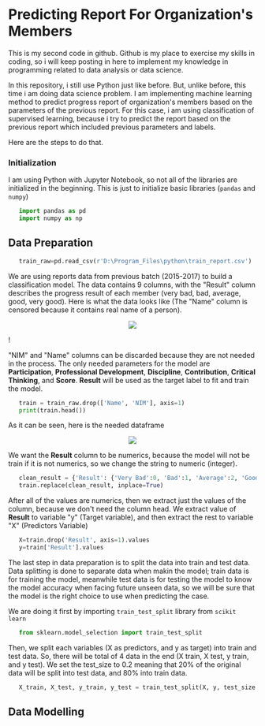 # Predicting Report For Organization's Members

This is my second code in github. Github is my place to exercise my skills in coding, so i will keep posting in here to implement my knowledge in programming related to data analysis or data science.

In this repository, i still use Python just like before. But, unlike before, this time i am doing data science problem. I am implementing machine learning method to predict progress report of organization's members based on the parameters of the previous report. For this case, i am using classification of supervised learning, because i try to predict the report based on the previous report which included previous parameters and labels.

Here are the steps to do that.

### Initialization
I am using Python with Jupyter Notebook, so not all of the libraries are initialized in the beginning. This is just to initialize basic libraries (`pandas` and `numpy`)

   ```python
      import pandas as pd
      import numpy as np
   ```

## Data Preparation

  ```python
     train_raw=pd.read_csv(r'D:\Program_Files\python\train_report.csv')
  ```
We are using reports data from previous batch (2015-2017) to build a classification model. The data contains 9 columns, with the "Result" column describes the progress result of each member (very bad, bad, average, good, very good). Here is what the data looks like (The "Name" column is censored because it contains real name of a person).

   <p align="center">
      <img src = "https://user-images.githubusercontent.com/72293844/100861441-6785fa00-34c4-11eb-8cf3-e568b14486de.jpg" />
   </p>!

"NIM" and "Name" columns can be discarded because they are not needed in the process. The only needed parameters for the model are **Participation**, **Professional Development**, **Discipline**, **Contribution**, **Critical Thinking**, and **Score**. **Result** will be used as the target label to fit and train the model.

  ```python
     train = train_raw.drop(['Name', 'NIM'], axis=1)
     print(train.head())
  ```
As it can be seen, here is the needed dataframe
   <p align="center">
      <img src = "https://user-images.githubusercontent.com/72293844/100863088-9e5d0f80-34c6-11eb-96f5-32c5783f404d.jpg" />
   </p>

We want the **Result** column to be numerics, because the model will not be train if it is not numerics, so we change the string to numeric (integer).

  ```python
     clean_result = {'Result': {'Very Bad':0, 'Bad':1, 'Average':2, 'Good':3, 'Very Good':4}}
     train.replace(clean_result, inplace=True)
  ```
After all of the values are numerics, then we extract just the values of the column, because we don't need the column head. We extract value of **Result** to variable "y" (Target variable), and then extract the rest to variable "X" (Predictors Variable)

  ```python
     X=train.drop('Result', axis=1).values
     y=train['Result'].values
  ```
The last step in data preparation is to split the data into train and test data. Data splitting is done to separate data when makin the model; train data is for training the model, meanwhile test data is for testing the model to know the model accuracy when facing future unseen data, so we will be sure that the model is the right choice to use when predicting the case.

We are doing it first by importing `train_test_split` library from `scikit learn`
   ```python
      from sklearn.model_selection import train_test_split
   ```

Then, we split each variables (X as predictors, and y as target) into train and test data. So, there will be total of 4 data in the end (X train, X test, y train, and y test). We set the test_size to 0.2 meaning that 20% of the original data will be split into test data, and 80% into train data.
   ```python
      X_train, X_test, y_train, y_test = train_test_split(X, y, test_size = 0.2, random_state=42, stratify=y)
   ```

## Data Modelling
